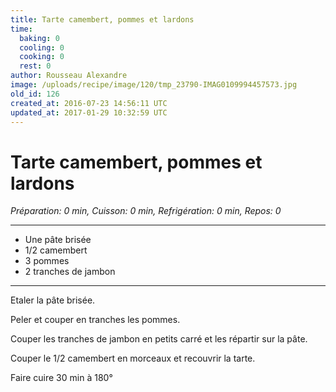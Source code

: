 ```yaml
---
title: Tarte camembert, pommes et lardons
time:
  baking: 0
  cooling: 0
  cooking: 0
  rest: 0
author: Rousseau Alexandre
image: /uploads/recipe/image/120/tmp_23790-IMAG0109994457573.jpg
old_id: 126
created_at: 2016-07-23 14:56:11 UTC
updated_at: 2017-01-29 10:32:59 UTC
---
```


# Tarte camembert, pommes et lardons

_Préparation: 0 min, Cuisson: 0 min, Refrigération: 0 min, Repos: 0_

---

- Une pâte brisée
- 1/2 camembert
- 3 pommes
- 2 tranches de jambon

---

Etaler la pâte brisée.

Peler et couper en tranches les pommes.

Couper les tranches de jambon en petits carré et les répartir sur la pâte.

Couper le 1/2 camembert en morceaux et recouvrir la tarte.

Faire cuire 30 min à 180°
